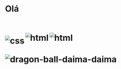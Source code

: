 <h1> Olá <h1/>
<br>
<img align="left" alt="css" src="https://img.shields.io/badge/C%2B%2B-00599C?style=for-the-badge&logo=c%2B%2B&logoColor=white" />
<img align="left" alt="html" src="https://img.shields.io/badge/HTML5-E34F26?style=for-the-badge&logo=html5&logoColor=white" style="position: relative; top: -10px;" />
<img align="left" alt="html" src="https://img.shields.io/badge/CSS3-1572B6?style=for-the-badge&logo=css3&logoColor=white" style="position: relative; top: -10px;" />



<div style="display: inline_block">

    

</div><br/>


![dragon-ball-daima-daima](https://github.com/user-attachments/assets/af966d22-6113-4cf9-b0aa-86065b7c2a73)


